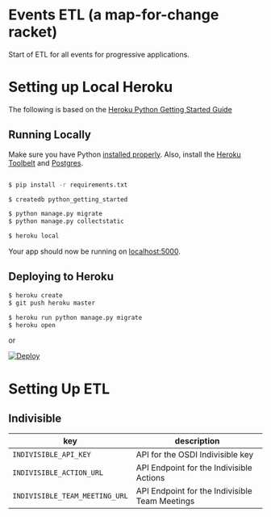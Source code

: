 # Events ETL (a map-for-change racket)

Start of ETL for all events for progressive applications.


# Setting up Local Heroku
The following is based on the [Heroku Python Getting Started Guide](https://devcenter.heroku.com/articles/getting-started-with-python#run-the-app-locally)

## Running Locally

Make sure you have Python [installed properly](http://install.python-guide.org).  Also, install the [Heroku Toolbelt](https://toolbelt.heroku.com/) and [Postgres](https://devcenter.heroku.com/articles/heroku-postgresql#local-setup).

```sh

$ pip install -r requirements.txt

$ createdb python_getting_started

$ python manage.py migrate
$ python manage.py collectstatic

$ heroku local
```

Your app should now be running on [localhost:5000](http://localhost:5000/).

## Deploying to Heroku

```sh
$ heroku create
$ git push heroku master

$ heroku run python manage.py migrate
$ heroku open
```
or

[![Deploy](https://www.herokucdn.com/deploy/button.png)](https://heroku.com/deploy)

# Setting Up ETL

## Indivisible 


| key | description |
|--- |--- |
| `INDIVISIBLE_API_KEY` | API for the OSDI Indivisible key |
| `INDIVISIBLE_ACTION_URL` | API Endpoint for the Indivisible Actions |
| `INDIVISIBLE_TEAM_MEETING_URL` | API Endpoint for the Indivisible Team Meetings |
